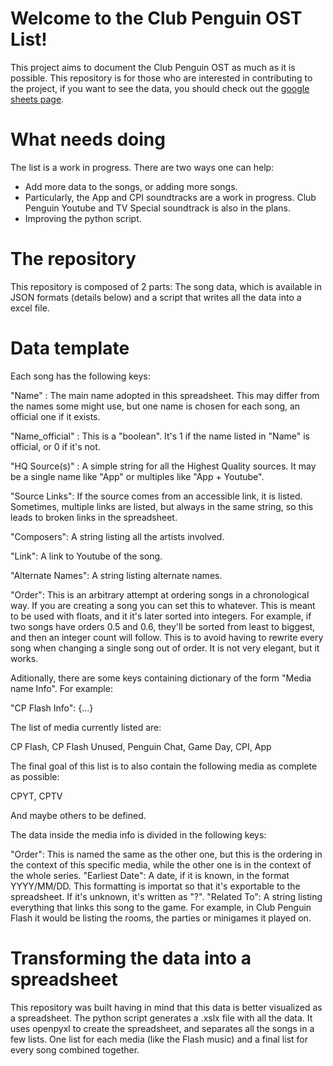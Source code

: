 # Welcome to the Club Penguin OST List!

This project aims to document the Club Penguin OST as much as it is possible. This repository is for those who are interested in contributing to the project, if you want to see the data, you should check out the [google sheets page](https://docs.google.com/spreadsheets/d/140Kui6g27N4FXXKX844JWxprgJ6xwbSBso8AGXaLYLM/edit#gid=1754104519).

# What needs doing

The list is a work in progress. There are two ways one can help:
- Add more data to the songs, or adding more songs.
- Particularly, the App and CPI soundtracks are a work in progress. Club Penguin Youtube and TV Special soundtrack is also in the plans.
- Improving the python script.

# The repository

This repository is composed of 2 parts: The song data, which is available in JSON formats (details below) and a script that writes all the data into a excel file.

# Data template

Each song has the following keys:

"Name" : The main name adopted in this spreadsheet. This may differ from the names some might use, but one name is chosen for each song, an official one if it exists.

"Name_official" : This is a "boolean". It's 1 if the name listed in "Name" is official, or 0 if it's not.

"HQ Source(s)" : A simple string for all the Highest Quality sources. It may be a single name like "App" or multiples like "App + Youtube".

"Source Links": If the source comes from an accessible link, it is listed. Sometimes, multiple links are listed, but always in the same string, so this leads to broken links in the spreadsheet.

"Composers": A string listing all the artists involved.

"Link": A link to Youtube of the song.

"Alternate Names": A string listing alternate names.

"Order": This is an arbitrary attempt at ordering songs in a chronological way. If you are creating a song you can set this to whatever. This is meant to be used with floats, and it it's later sorted into integers. For example, if two songs have orders 0.5 and 0.6, they'll be sorted from least to biggest, and then an integer count will follow. This is to avoid having to rewrite every song when changing a single song out of order. It is not very elegant, but it works.

Aditionally, there are some keys containing dictionary of the form "Media name Info". For example:

"CP Flash Info": {...}

The list of media currently listed are:

CP Flash, CP Flash Unused, Penguin Chat, Game Day, CPI, App

The final goal of this list is to also contain the following media as complete as possible:

CPYT, CPTV

And maybe others to be defined.

The data inside the media info is divided in the following keys:

"Order": This is named the same as the other one, but this is the ordering in the context of this specific media, while the other one is in the context of the whole series.
"Earliest Date": A date, if it is known, in the format YYYY/MM/DD. This formatting is importat so that it's exportable to the spreadsheet. If it's unknown, it's written as "?".
"Related To": A string listing everything that links this song to the game. For example, in Club Penguin Flash it would be listing the rooms, the parties or minigames it played on.

# Transforming the data into a spreadsheet

This repository was built having in mind that this data is better visualized as a spreadsheet. The python script generates a .xslx file with all the data. It uses openpyxl to create the spreadsheet, and separates all the songs in a few lists. One list for each media (like the Flash music) and a final list for every song combined together.
